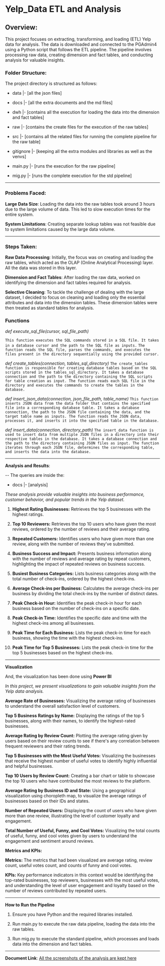 # Yelp_Data ETL and Analysis

## Overview:

This project focuses on extracting, transforming, and loading (ETL) Yelp data for analysis. The data is downloaded and connected to the PGAdmin4 using a Python script that follows the ETL pipeline. The pipeline involves processing raw data, creating dimension and fact tables, and conducting analysis for valuable insights.

### Folder Structure:

The project directory is structured as follows:

- data
  |- [all the json files]
  
- docs 
  |- [all the extra documents and the md files]
  
- dwh 
  |- [contains all the execution for loading the data into the dimension and fact tables]
  
- raw 
  |- [contains the create files for the execution of the raw tables]
  
- src 
  |- [contains all the related files for running the complete pipeline for the raw table]
  
- gitignore
  |- [keeping all the extra modules and libraries as well as the venvs]
  
- main.py 
  |- [runs the execution for the raw pipeline]
  
- mig.py
  |- [runs the complete execution for the std pipeline]


------------------------
### Problems Faced:

**Large Data Size**: Loading the data into the raw tables took around 3 hours due to the large volume of data. This led to slow execution times for the entire system.

**System Limitations**: Creating separate lookup tables was not feasible due to system limitations caused by the large data volume.

---------------------
### Steps Taken:

**Raw Data Processing**: Initially, the focus was on creating and loading the raw tables, which acted as the OLAP (Online Analytical Processing) layer. All the data was stored in this layer.

**Dimension and Fact Tables**: After loading the raw data, worked on identifying the dimension and fact tables required for analysis.

**Selective Cleaning**: To tackle the challenge of dealing with the large dataset, I decided to focus on cleaning and loading only the essential attributes and data into the dimension tables. These dimension tables were then treated as standard tables for analysis.


### Functions
*def execute_sql_file(cursor, sql_file_path)*

```This function executes the SQL commands stored in a SQL file. It takes in a database cursor and the path to the SQL file as inputs.``` 
```The function reads the SQL file, parses the commands, and executes the files present in the directory sequentially using the provided cursor.```

*def create_tables(connection, tables_sql_directory)*
``` The create_tables function is responsible for creating database tables based on the SQL scripts stored in the tables_sql_directory. It takes a database connection and the path to the directory containing the SQL scripts for table creation as input. The function reads each SQL file in the directory and executes the commands to create the tables in the database. ```

*def insert_json_data(connection, json_file_path, table_name)*
``` This function inserts JSON data from the data folder that contains the specified file into a corresponding database table. It takes a database connection, the path to the JSON file containing the data, and the target table name as inputs. The function reads the JSON data, processes it, and inserts it into the specified table in the database. ```

*def insert_data(connection, directory_path)*
``` The insert_data function is used to insert data from multiple JSON files in a directory into their respective tables in the database. It takes a database connection and the path to the directory containing JSON files as input. The function iterates through each JSON file, determines the corresponding table, and inserts the data into the database. ```


****************************************************************************************************************************************************
**Analysis and Results**:

-- The queries are inside the:
  
- docs 
  |- [analysis]

*These analysis provide valuable insights into business performance, customer behavior, and popular trends in the Yelp dataset.*

1. **Highest Rating Businesses:** Retrieves the top 5 businesses with the highest ratings.

2. **Top 10 Reviewers:** Retrieves the top 10 users who have given the most reviews, ordered by the number of reviews and their average rating.

3. **Repeated Customers:** Identifies users who have given more than one review, along with the number of reviews they've submitted.

4. **Business Success and Impact:** Presents business information along with the number of reviews and average rating by repeat customers, highlighting the impact of repeated reviews on business success.

5. **Busiest Business Categories:** Lists business categories along with the total number of check-ins, ordered by the highest check-ins.

6. **Average Check-ins per Business:** Calculates the average check-ins per business by dividing the total check-ins by the number of distinct dates.

7. **Peak Check-in Hour:** Identifies the peak check-in hour for each business based on the number of check-ins on a specific date.

8. **Peak Check-in Time:** Identifies the specific date and time with the highest check-ins among all businesses.

9. **Peak Time for Each Business:** Lists the peak check-in time for each business, showing the time with the highest check-ins.

10. **Peak Time for Top 5 Businesses:** Lists the peak check-in time for the top 5 businesses based on the highest check-ins.

-----------------------
**Visualization**

And, the visualization has been done using **Power BI**

*In this project, we present visualizations to gain valuable insights from the Yelp data analysis.*

**Average Rate of Businesses:** Visualizing the average rating of businesses to understand the overall satisfaction level of customers.

**Top 5 Business Ratings by Name:** Displaying the ratings of the top 5 businesses, along with their names, to identify the highest-rated businesses.

**Average Rating by Review Count:** Plotting the average rating given by users based on their review counts to see if there's any correlation between frequent reviewers and their rating trends.

**Top 5 Businesses with the Most Useful Votes:** Visualizing the businesses that receive the highest number of useful votes to identify highly influential and helpful businesses.

**Top 10 Users by Review Count:** Creating a bar chart or table to showcase the top 10 users who have contributed the most reviews to the platform.

**Average Rating by Business ID and State:** Using a geographical visualization using choropleth map, to visualize the average ratings of businesses based on their IDs and states.

**Number of Repeated Users:** Displaying the count of users who have given more than one review, illustrating the level of customer loyalty and engagement.

**Total Number of Useful, Funny, and Cool Votes:** Visualizing the total counts of useful, funny, and cool votes given by users to understand the engagement and sentiment around reviews.


**Metrics and KPIs:**

**Metrics:** The metrics that had been visualized are average rating, review count, useful votes count, and counts of funny and cool votes.

**KPIs:** Key performance indicators in this context would be identifying the top-rated businesses, top reviewers, businesses with the most useful votes, and understanding the level of user engagement and loyalty based on the number of reviews contributed by repeated users.

***********************************************************************************************************************************************

**How to Run the Pipeline**

1. Ensure you have Python and the required libraries installed.

2. Run main.py to execute the raw data pipeline, loading the data into the raw tables.

3. Run mig.py to execute the standard pipeline, which processes and loads data into the dimension and fact tables.

----------------------
**Document Link**:
[All the screenshots of the analysis are kept here ](https://docs.google.com/document/d/1USr7yQkzmcx9m8-XWBUvIq5u_f-7jXAThRHSrcOw5h0/edit?usp=sharing)












